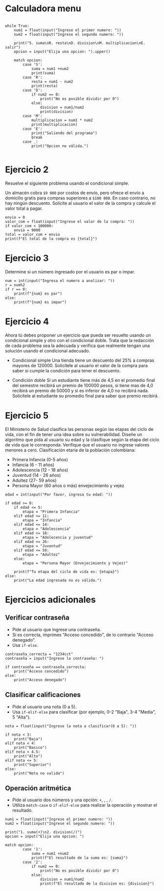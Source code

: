 # Calculadora menu

```

while True:
    num1 = float(input("Ingrese el primer numero: "))
    num2 = float(input("Ingrese el segundo numero: "))

    print("S. suma\nR. resta\nD. division\nM. multiplicacion\nE. salir")
    opcion = input("Elija una opcion: ").upper()

    match opcion:
        case 'S':
            suma = num1 +num2
            print(suma)
        case 'R':
            resta = num1 - num2
            print(resta)
        case 'D':
            if num2 == 0:
                print("No es posible dividir por 0")
            else:
                division = num1/num2
                print(division)
        case 'M':
            multiplicacion = num1 * num2
            print(multiplicacion)
        case 'E':
            print("Saliendo del programa")
            break
        case _:
            print("Opcion no válida.")
        
```

# Ejercicio 2

Resuelve el siguiente problema usando el condicional simple.

Un almacén cobra `$9 000` por costos de envío, pero ofrece el envío a domicilio gratis para compras superiores a `$100 000`. En caso contrario, no hay ningún descuento. Solicite al usuario el valor de la compra y calcule el valor total a pagar.

```
envio = 0
valor_com = float(input("Ingrese el valor de la compra: "))
if valor_com < 100000:
	envio = 9000
total = valor_com + envio
print(f"El total de la compra es {total}")
```

# Ejercicio 3

Determine si un número ingresado por el usuario es par o impar.

```
num = int(input("Ingresa el numero a analizar: "))
r = num%2
if r == 0:
    print(f"{num} es par")
else:
    print(f"{num} es impar")
```

# Ejercicio 4

Ahora tú debes proponer un ejercicio que pueda ser resuelto usando un condicional simple y otro con el condicional doble. Trata que la redacción de cada problema sea la adecuada y verifica que realmente tengan una solución usando el condicional adecuado.

-   Condicional simple
    Una tienda tiene un descuento del 25% a compras mayores de 120000. Solicítele al usuario el valor de la compra para saber si cumple la condición para tener el descuento.
    
-   Condición doble
    Si un estudiante tiene más de 4,5 en el promedio final del semestre recibirá un premio de 100000 pesos, si tiene mas de 4,0 recibirá un premio de 50000 y si es inferior de 4,0 no recibirá nada. Solicítele al estudiante su promedio final para saber que premio recibirá.

# Ejercicio 5

El Ministerio de Salud clasifica las personas según las etapas del ciclo de vida, con el fin de tener una idea sobre su vulnerabilidad. Diseñe un algoritmo que pida al usuario su edad y la clasifique según la etapa del ciclo de vida que le corresponda. Verifique que el usuario no ingrese valores menores a cero. Clasificación etaria de la población colombiana:

- Primera Infancia (0-5 años)
- Infancia (6 - 11 años)
- Adolescencia (12 - 18 años)
- Juventud (14 - 26 años)
- Adultez (27- 59 años)
- Persona Mayor (60 años o más) envejecimiento y vejez

```
edad = int(input("Por favor, ingresa tu edad: "))

if edad >= 0:
    if edad <= 5:
        etapa = "Primera Infancia"
    elif edad <= 11:
        etapa = "Infancia"
    elif edad <= 14:
        etapa = "Adolescencia"
    elif edad <= 18:
        etapa = "Adolecencia y juventud"
    elif edad <= 26:
        etapa = "Juventud"
    elif edad <= 59:
        etapa = "Adultez"
    else:
        etapa = "Persona Mayor (Envejecimiento y Vejez)"
    
    print(f"Tu etapa del ciclo de vida es: {etapa}")
else:
    print("La edad ingresada no es válida.")
```

# Ejercicios adicionales

## Verificar contraseña

- Pide al usuario que ingrese una contraseña.
- Si es correcta, imprimes "Acceso concedido", de lo contrario "Acceso denegado".
- Usa `if-else`.

```
contraseña_correcta = "1234cct"
contraseña = input("Ingrese la contraseña: ")

if contraseña == contraseña_correcta:
    print("Acceso concedido")
else:
    print("Acceso denegado")
```

## Clasificar calificaciones

- Pide al usuario una nota (0 a 5).
- Usa `if-elif-else` para clasificar (por ejemplo, 0-2 "Baja", 3-4 "Media", 5 "Alta").

```
nota = float(input("Ingrese la nota a clasificar(0 a 5): "))

if nota < 3:
    print("Baja")
elif nota < 4:
    print("Basico")
elif nota < 4.5:
    print("Alto")
elif nota <= 5:
    print("Superior")
else:
    print("Nota no valida")
```

## Operación aritmética

- Pide al usuario dos números y una opción: `+`, , , `/`.
- Utiliza `match-case` o `if-elif-else` para realizar la operación y mostrar el resultado.

```
num1 = float(input("Ingrese el primer numero: "))
num2 = float(input("Ingrese el segundo numero: "))

print("1. suma(+)\n2. division(/)")
opcion = input("Elija una opcion: ")

match opcion:
        case '1':
            suma = num1 +num2
            print(f"El resultado de la suma es: {suma}")
        case '2':
            if num2 == 0:
                print("No es posible dividir por 0")
            else:
                division = num1/num2
                print(f"El resultado de la division es: {division}")
```
